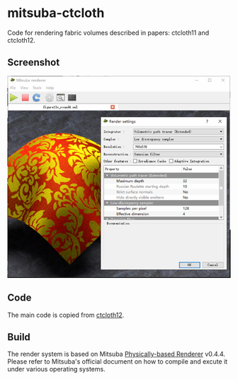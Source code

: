 # mitsuba-ctcloth
Code for rendering fabric volumes described in papers: ctcloth11 and ctcloth12.

## Screenshot
![Screenshot](https://github.com/dragonbook/mitsuba-ctcloth/raw/master/resources/mitsuba_preview.png "mitsuba preview")

## Code
The main code is copied from [ctcloth12](http://www.cs.cornell.edu/projects/ctcloth/data/).

## Build
The render system is based on Mitsuba [Physically-based Renderer](http://www.mitsuba-renderer.org/) v0.4.4.
Please refer to Mitsuba's official document on how to compile and excute it under various operating systems.
